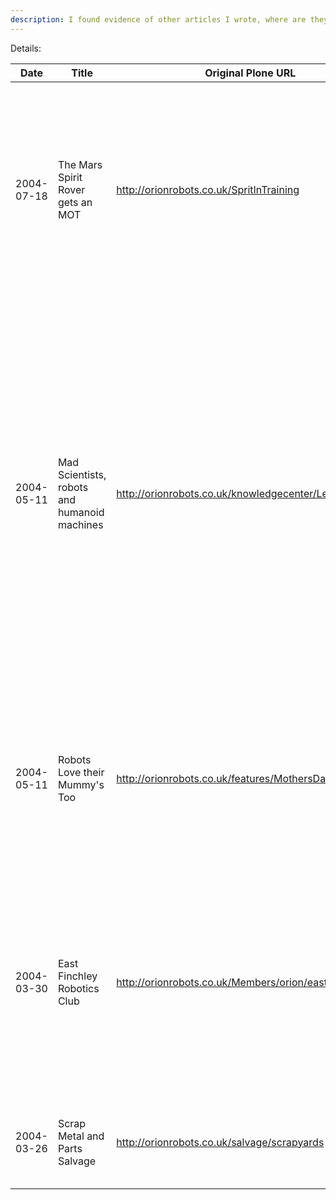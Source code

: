 ```yaml
---
description: I found evidence of other articles I wrote, where are they?
---
```

Details:

| Date | Title | Original Plone URL | Synopsis |
| ---- | ----- | ------------------ | -------- |
| 2004-07-18 | The Mars Spirit Rover gets an MOT | http://orionrobots.co.uk/SpritInTraining | Spirit is preparing to ascend Columbia Hills in a quest for more evidence of water on Mars. It is going to be a tough challenge, so NASA are putting it through tests to minimize the risk. |
| 2004-05-11 | Mad Scientists, robots and humanoid machines | http://orionrobots.co.uk/knowledgecenter/Lecture1 | an investigation of the background of robots, where the word comes from, and goes on a journey through the ages- briefly looking at automatons and machine built by historic inventors including Al Jazari and Leonardo Da Vinci. Will include some hands on demonstration and building. Venue and Date to be confirmed - will be in North London. |
| 2004-05-11 | Robots Love their Mummy's Too | http://orionrobots.co.uk/features/MothersDay | Okay - Its neither Mothers day in the Uk, or the Us - but since they are pretty arbitrary dates - and I found this today - I thought I would share it with you all. |
| 2004-03-30 | East Finchley Robotics Club | http://orionrobots.co.uk/Members/orion/eastfinchleyclub | Orionrobots intends to have a section as a hub for a robotics building and research group in North London. At the moment, I am looking for serious and budding robot builders to meet up and pool resources with. |
| 2004-03-26 | Scrap Metal and Parts Salvage | http://orionrobots.co.uk/salvage/scrapyards | When building robots, often there is no better source for parts than scrap and salvage. |
